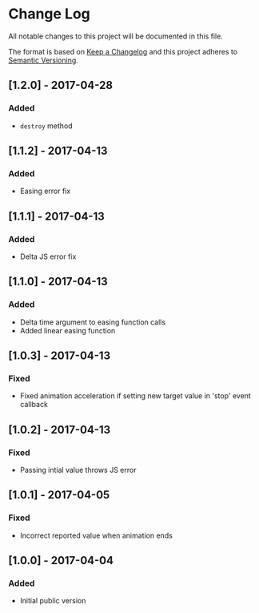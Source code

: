 # Change Log
All notable changes to this project will be documented in this file.

The format is based on [Keep a Changelog](http://keepachangelog.com/)
and this project adheres to [Semantic Versioning](http://semver.org/).

## [1.2.0] - 2017-04-28
### Added
- ```destroy``` method

## [1.1.2] - 2017-04-13
### Added
- Easing error fix

## [1.1.1] - 2017-04-13
### Added
- Delta JS error fix

## [1.1.0] - 2017-04-13
### Added
- Delta time argument to easing function calls
- Added linear easing function

## [1.0.3] - 2017-04-13
### Fixed
- Fixed animation acceleration if setting new target value in 'stop' event callback

## [1.0.2] - 2017-04-13
### Fixed
- Passing intial value throws JS error

## [1.0.1] - 2017-04-05
### Fixed
- Incorrect reported value when animation ends

## [1.0.0] - 2017-04-04
### Added
- Initial public version
